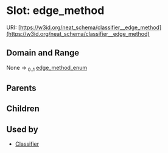 
# Slot: edge_method




URI: [https://w3id.org/neat_schema/classifier__edge_method](https://w3id.org/neat_schema/classifier__edge_method)


## Domain and Range

None &#8594;  <sub>0..1</sub> [edge_method_enum](edge_method_enum.md)

## Parents


## Children


## Used by

 * [Classifier](Classifier.md)
